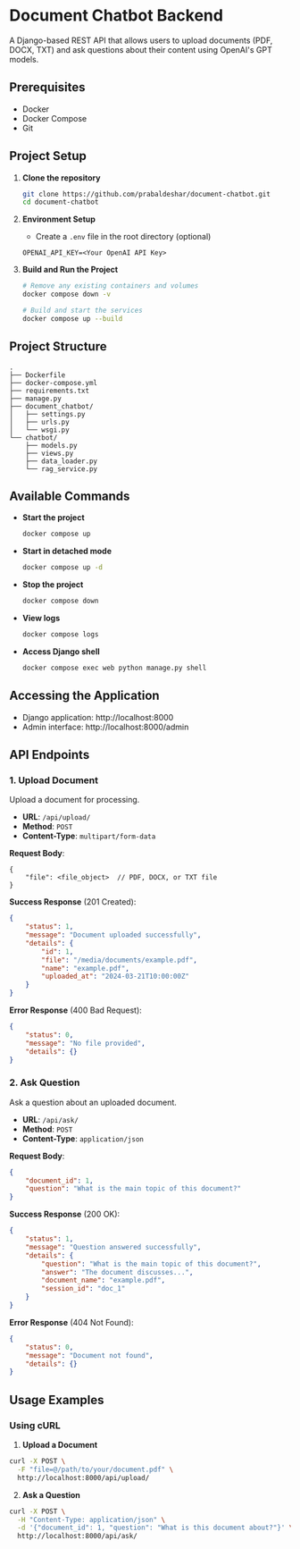 # Document Chatbot Backend

A Django-based REST API that allows users to upload documents (PDF, DOCX, TXT) and ask questions about their content using OpenAI's GPT models.

## Prerequisites

- Docker
- Docker Compose
- Git

## Project Setup

1. **Clone the repository**
   ```bash
   git clone https://github.com/prabaldeshar/document-chatbot.git
   cd document-chatbot
   ```

2. **Environment Setup**
   - Create a `.env` file in the root directory (optional)
   ```env
   OPENAI_API_KEY=<Your OpenAI API Key>
   ```

3. **Build and Run the Project**
   ```bash
   # Remove any existing containers and volumes
   docker compose down -v

   # Build and start the services
   docker compose up --build
   ```

## Project Structure

```
.
├── Dockerfile
├── docker-compose.yml
├── requirements.txt
├── manage.py
├── document_chatbot/
│   ├── settings.py
│   ├── urls.py
│   └── wsgi.py
└── chatbot/
    ├── models.py
    ├── views.py
    ├── data_loader.py
    └── rag_service.py
```

## Available Commands

- **Start the project**
  ```bash
  docker compose up
  ```

- **Start in detached mode**
  ```bash
  docker compose up -d
  ```

- **Stop the project**
  ```bash
  docker compose down
  ```

- **View logs**
  ```bash
  docker compose logs
  ```

- **Access Django shell**
  ```bash
  docker compose exec web python manage.py shell
  ```

## Accessing the Application

- Django application: http://localhost:8000
- Admin interface: http://localhost:8000/admin



## API Endpoints

### 1. Upload Document
Upload a document for processing.

- **URL**: `/api/upload/`
- **Method**: `POST`
- **Content-Type**: `multipart/form-data`

**Request Body**:
```
{
    "file": <file_object>  // PDF, DOCX, or TXT file
}
```

**Success Response** (201 Created):
```json
{
    "status": 1,
    "message": "Document uploaded successfully",
    "details": {
        "id": 1,
        "file": "/media/documents/example.pdf",
        "name": "example.pdf",
        "uploaded_at": "2024-03-21T10:00:00Z"
    }
}
```

**Error Response** (400 Bad Request):
```json
{
    "status": 0,
    "message": "No file provided",
    "details": {}
}
```

### 2. Ask Question
Ask a question about an uploaded document.
- **URL**: `/api/ask/`
- **Method**: `POST`
- **Content-Type**: `application/json`

**Request Body**:
```json
{
    "document_id": 1,
    "question": "What is the main topic of this document?"
}
```

**Success Response** (200 OK):
```json
{
    "status": 1,
    "message": "Question answered successfully",
    "details": {
        "question": "What is the main topic of this document?",
        "answer": "The document discusses...",
        "document_name": "example.pdf",
        "session_id": "doc_1"
    }
}
```

**Error Response** (404 Not Found):
```json
{
    "status": 0,
    "message": "Document not found",
    "details": {}
}
```


## Usage Examples

### Using cURL

1. **Upload a Document**
```bash
curl -X POST \
  -F "file=@/path/to/your/document.pdf" \
  http://localhost:8000/api/upload/
```

2. **Ask a Question**
```bash
curl -X POST \
  -H "Content-Type: application/json" \
  -d '{"document_id": 1, "question": "What is this document about?"}' \
  http://localhost:8000/api/ask/
```